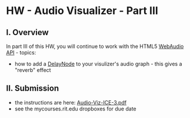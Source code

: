 # HW - Audio Visualizer - Part III

## I. Overview
In part III of this HW, you will continue to work with the HTML5 [WebAudio API](https://developer.mozilla.org/en-US/docs/Web/API/Web_Audio_API) - topics:
- how to add a [DelayNode](https://developer.mozilla.org/en-US/docs/Web/API/DelayNode) to your visulizer's audio graph - this gives a "reverb" effect

## II. Submission
- the instructions are here: [Audio-Viz-ICE-3.pdf](_files/Audio-Viz-ICE-3.pdf) 
- see the mycourses.rit.edu dropboxes for due date
